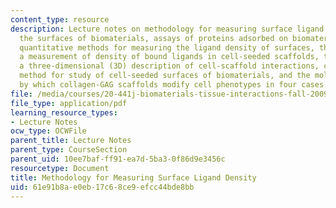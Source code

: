 ```yaml
---
content_type: resource
description: Lecture notes on methodology for measuring surface ligand density, investigating
  the surfaces of biomaterials, assays of proteins adsorbed on biomaterials surfaces,
  quantitative methods for measuring the ligand density of surfaces, the need for
  a measurement of density of bound ligands in cell-seeded scaffolds, the need for
  a three-dimensional (3D) description of cell-scaffold interactions, choice of microscopy
  method for study of cell-seeded surfaces of biomaterials, and the molecular mechanism
  by which collagen-GAG scaffolds modify cell phenotypes in four cases.
file: /media/courses/20-441j-biomaterials-tissue-interactions-fall-2009/61e91b8ae0eb17c68ce9efcc44bde8bb_MIT20_441JF09_lec11_iy.pdf
file_type: application/pdf
learning_resource_types:
- Lecture Notes
ocw_type: OCWFile
parent_title: Lecture Notes
parent_type: CourseSection
parent_uid: 10ee7baf-ff91-ea7d-5ba3-0f86d9e3456c
resourcetype: Document
title: Methodology for Measuring Surface Ligand Density
uid: 61e91b8a-e0eb-17c6-8ce9-efcc44bde8bb
---
```

